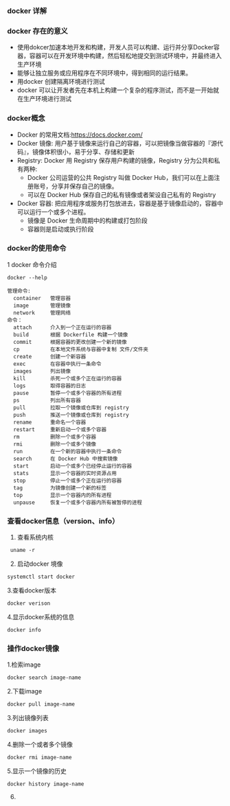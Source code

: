 ### docker 详解

### docker 存在的意义

* 使用dokcer加速本地开发和构建，开发人员可以构建、运行并分享Docker容器，容器可以在开发环境中构建，然后轻松地提交到测试环境中，并最终进入生产环境
* 能够让独立服务或应用程序在不同环境中，得到相同的运行结果。
* 用docker 创建隔离环境进行测试
* docker 可以让开发者先在本机上构建一个复杂的程序测试，而不是一开始就在生产环境进行测试

### docker概念

* Docker 的常用文档:https://docs.docker.com/
* Docker 镜像: 用户基于镜像来运行自己的容器，可以把镜像当做容器的『源代码』，镜像体积很小，易于分享、存储和更新
* Registry: Docker 用 Registry 保存用户构建的镜像，Registry 分为公共和私有两种:
  * Docker 公司运营的公共 Registry 叫做 Docker Hub，我们可以在上面注册账号，分享并保存自己的镜像。
  * 可以在 Docker Hub 保存自己的私有镜像或者架设自己私有的 Registry
* Docker 容器: 把应用程序或服务打包放进去，容器是基于镜像启动的，容器中可以运行一个或多个进程。
  * 镜像是 Docker 生命周期中的构建或打包阶段
  * 容器则是启动或执行阶段

### docker的使用命令

1 docker 命令介绍

```
docker --help

管理命令:
  container   管理容器
  image       管理镜像
  network     管理网络
命令：
  attach      介入到一个正在运行的容器
  build       根据 Dockerfile 构建一个镜像
  commit      根据容器的更改创建一个新的镜像
  cp          在本地文件系统与容器中复制 文件/文件夹
  create      创建一个新容器
  exec        在容器中执行一条命令
  images      列出镜像
  kill        杀死一个或多个正在运行的容器    
  logs        取得容器的日志
  pause       暂停一个或多个容器的所有进程
  ps          列出所有容器
  pull        拉取一个镜像或仓库到 registry
  push        推送一个镜像或仓库到 registry
  rename      重命名一个容器
  restart     重新启动一个或多个容器
  rm          删除一个或多个容器
  rmi         删除一个或多个镜像
  run         在一个新的容器中执行一条命令
  search      在 Docker Hub 中搜索镜像
  start       启动一个或多个已经停止运行的容器
  stats       显示一个容器的实时资源占用
  stop        停止一个或多个正在运行的容器
  tag         为镜像创建一个新的标签
  top         显示一个容器内的所有进程
  unpause     恢复一个或多个容器内所有被暂停的进程

```



### 查看docker信息（version、info）

1. 查看系统内核 
 
```
 uname -r
```
 
2. 启动docker 境像

```
systemctl start docker 
```

3.查看docker版本  

```
docker verison
```

4.显示docker系统的信息 

```
docker info
```

### 操作docker镜像

1.检索image 

```
docker search image-name
```

2.下载image

```
docker pull image-name
```

3.列出镜像列表

```
docker images 
```
4.删除一个或者多个镜像

```
docker rmi image-name
```

5.显示一个镜像的历史

```
docker history image-name  
```

6.

 